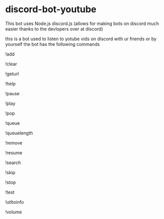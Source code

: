 # discord-bot-youtube
This bot uses Node.js
discord.js (allows for making bots on discord much easier thanks to the devlopers over at discord)

this is a bot used to listen to yotube vids on discord with ur friends or by yourself
the bot has the following commands 




!add 

!clear

!geturl

!help

!pause

!play

!pop

!queue

!queuelength

!remove

!resume

!search

!skip

!stop

!test

!utltoinfo

!volume





